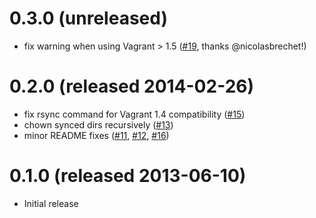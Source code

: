 
# 0.3.0 (unreleased)

* fix warning when using Vagrant > 1.5 ([#19](https://github.com/tknerr/vagrant-managed-servers/issues/19), thanks @nicolasbrechet!)

# 0.2.0 (released 2014-02-26)

* fix rsync command for Vagrant 1.4 compatibility ([#15](https://github.com/tknerr/vagrant-managed-servers/issues/15))
* chown synced dirs recursively ([#13](https://github.com/tknerr/vagrant-managed-servers/issues/13))
* minor README fixes ([#11](https://github.com/tknerr/vagrant-managed-servers/issues/11), [#12](https://github.com/tknerr/vagrant-managed-servers/issues/12), [#16](https://github.com/tknerr/vagrant-managed-servers/issues/16))

# 0.1.0 (released 2013-06-10)

* Initial release
